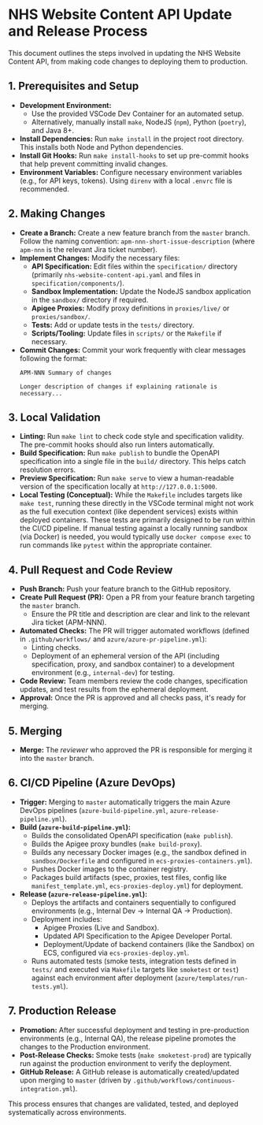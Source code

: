 # NHS Website Content API Update and Release Process

This document outlines the steps involved in updating the NHS Website Content API, from making code changes to deploying them to production.

## 1. Prerequisites and Setup

*   **Development Environment:**
    *   Use the provided VSCode Dev Container for an automated setup.
    *   Alternatively, manually install `make`, NodeJS (`npm`), Python (`poetry`), and Java 8+.
*   **Install Dependencies:** Run `make install` in the project root directory. This installs both Node and Python dependencies.
*   **Install Git Hooks:** Run `make install-hooks` to set up pre-commit hooks that help prevent committing invalid changes.
*   **Environment Variables:** Configure necessary environment variables (e.g., for API keys, tokens). Using `direnv` with a local `.envrc` file is recommended.

## 2. Making Changes

*   **Create a Branch:** Create a new feature branch from the `master` branch. Follow the naming convention: `apm-nnn-short-issue-description` (where `apm-nnn` is the relevant Jira ticket number).
*   **Implement Changes:** Modify the necessary files:
    *   **API Specification:** Edit files within the `specification/` directory (primarily `nhs-website-content-api.yaml` and files in `specification/components/`).
    *   **Sandbox Implementation:** Update the NodeJS sandbox application in the `sandbox/` directory if required.
    *   **Apigee Proxies:** Modify proxy definitions in `proxies/live/` or `proxies/sandbox/`.
    *   **Tests:** Add or update tests in the `tests/` directory.
    *   **Scripts/Tooling:** Update files in `scripts/` or the `Makefile` if necessary.
*   **Commit Changes:** Commit your work frequently with clear messages following the format:
    ```
    APM-NNN Summary of changes

    Longer description of changes if explaining rationale is necessary...
    ```

## 3. Local Validation

*   **Linting:** Run `make lint` to check code style and specification validity. The pre-commit hooks should also run linters automatically.
*   **Build Specification:** Run `make publish` to bundle the OpenAPI specification into a single file in the `build/` directory. This helps catch resolution errors.
*   **Preview Specification:** Run `make serve` to view a human-readable version of the specification locally at `http://127.0.0.1:5000`.
*   **Local Testing (Conceptual):** While the `Makefile` includes targets like `make test`, running these directly in the VSCode terminal might not work as the full execution context (like dependent services) exists within deployed containers. These tests are primarily designed to be run within the CI/CD pipeline. If manual testing against a locally running sandbox (via Docker) is needed, you would typically use `docker compose exec` to run commands like `pytest` within the appropriate container.

## 4. Pull Request and Code Review

*   **Push Branch:** Push your feature branch to the GitHub repository.
*   **Create Pull Request (PR):** Open a PR from your feature branch targeting the `master` branch.
    *   Ensure the PR title and description are clear and link to the relevant Jira ticket (APM-NNN).
*   **Automated Checks:** The PR will trigger automated workflows (defined in `.github/workflows/` and `azure/azure-pr-pipeline.yml`):
    *   Linting checks.
    *   Deployment of an ephemeral version of the API (including specification, proxy, and sandbox container) to a development environment (e.g., `internal-dev`) for testing.
*   **Code Review:** Team members review the code changes, specification updates, and test results from the ephemeral deployment.
*   **Approval:** Once the PR is approved and all checks pass, it's ready for merging.

## 5. Merging

*   **Merge:** The *reviewer* who approved the PR is responsible for merging it into the `master` branch.

## 6. CI/CD Pipeline (Azure DevOps)

*   **Trigger:** Merging to `master` automatically triggers the main Azure DevOps pipelines (`azure-build-pipeline.yml`, `azure-release-pipeline.yml`).
*   **Build (`azure-build-pipeline.yml`):**
    *   Builds the consolidated OpenAPI specification (`make publish`).
    *   Builds the Apigee proxy bundles (`make build-proxy`).
    *   Builds any necessary Docker images (e.g., the sandbox defined in `sandbox/Dockerfile` and configured in `ecs-proxies-containers.yml`).
    *   Pushes Docker images to the container registry.
    *   Packages build artifacts (spec, proxies, test files, config like `manifest_template.yml`, `ecs-proxies-deploy.yml`) for deployment.
*   **Release (`azure-release-pipeline.yml`):**
    *   Deploys the artifacts and containers sequentially to configured environments (e.g., Internal Dev -> Internal QA -> Production).
    *   Deployment includes:
        *   Apigee Proxies (Live and Sandbox).
        *   Updated API Specification to the Apigee Developer Portal.
        *   Deployment/Update of backend containers (like the Sandbox) on ECS, configured via `ecs-proxies-deploy.yml`.
    *   Runs automated tests (smoke tests, integration tests defined in `tests/` and executed via `Makefile` targets like `smoketest` or `test`) against each environment after deployment (`azure/templates/run-tests.yml`).

## 7. Production Release

*   **Promotion:** After successful deployment and testing in pre-production environments (e.g., Internal QA), the release pipeline promotes the changes to the Production environment.
*   **Post-Release Checks:** Smoke tests (`make smoketest-prod`) are typically run against the production environment to verify the deployment.
*   **GitHub Release:** A GitHub release is automatically created/updated upon merging to `master` (driven by `.github/workflows/continuous-integration.yml`).

This process ensures that changes are validated, tested, and deployed systematically across environments.